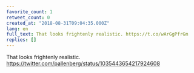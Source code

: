 ```yaml
---
favorite_count: 1
retweet_count: 0
created_at: "2018-08-31T09:04:35.000Z"
lang: en
full_text: That looks frightenly realistic. https://t.co/wArGgPfrGm
replies: []
---
```


That looks frightenly realistic.
<https://twitter.com/pallenberg/status/1035443654217924608>
